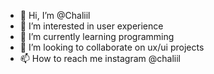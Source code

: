 - 👋 Hi, I’m @Chaliil
- 👀 I’m interested in user experience
- 🌱 I’m currently learning programming
- 💞️ I’m looking to collaborate on ux/ui projects
- 📫 How to reach me instagram @chaliil

<!---
Chaliil/Chaliil is a ✨ special ✨ repository because its `README.md` (this file) appears on your GitHub profile.
You can click the Preview link to take a look at your changes.
--->
